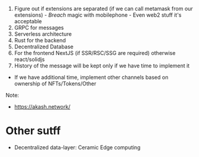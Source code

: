 1) Figure out if extensions are separated (if we can call metamask from our extensions) - *Breach* magic with mobilephone - Even web2 stuff it's acceptable
2) GRPC for messages
3) Serverless architecture
4) Rust for the backend
5) Decentralized Database
6) For the frontend NextJS (if SSR/RSC/SSG are required) otherwise react/solidjs
7) History of the message will be kept only if we have time to implement it

- If we have additional time, implement other channels based on ownership of NFTs/Tokens/Other

Note:
- https://akash.network/

# Other sutff
- Decentralized data-layer: Ceramic
Edge computing
